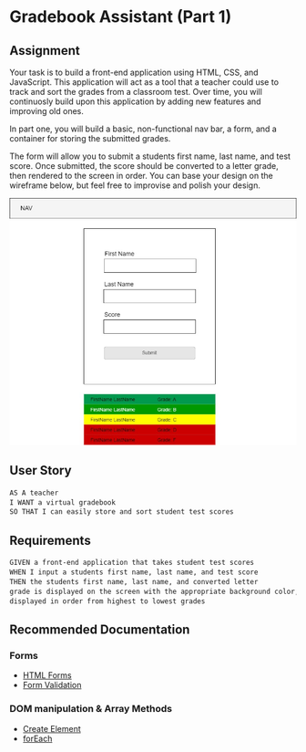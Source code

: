 # Gradebook Assistant (Part 1)

## Assignment

Your task is to build a front-end application using HTML, CSS, and JavaScript. This application will act as a tool that a teacher could use to track and sort the grades from a classroom test. Over time, you will continuosly build upon this application by adding new features and improving old ones.

In part one, you will build a basic, non-functional nav bar, a form, and a container for storing the submitted grades.

The form will allow you to submit a students first name, last name, and test score. Once submitted, the score should be converted to a letter grade, then rendered to the screen in order. You can base your design on the wireframe below, but feel free to improvise and polish your design.

![Gradebook Wireframe](./assets/img/wireframe.jpg)

## User Story

```md
AS A teacher
I WANT a virtual gradebook
SO THAT I can easily store and sort student test scores
```

## Requirements

```md
GIVEN a front-end application that takes student test scores
WHEN I input a students first name, last name, and test score
THEN the students first name, last name, and converted letter
grade is displayed on the screen with the appropriate background color,
displayed in order from highest to lowest grades
```

## Recommended Documentation

### Forms

- [HTML Forms](https://www.w3schools.com/html/html_forms.asp)
- [Form Validation](https://www.w3schools.com/js/js_validation.asp)

### DOM manipulation & Array Methods

- [Create Element](https://www.w3schools.com/jsref/met_document_createelement.asp)
- [forEach](https://developer.mozilla.org/en-US/docs/Web/JavaScript/Reference/Global_Objects/Array/forEach)
